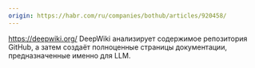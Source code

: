 ```yaml
---
origin: https://habr.com/ru/companies/bothub/articles/920458/
---
```


https://deepwiki.org/
DeepWiki анализирует содержимое репозитория GitHub, а затем создаёт полноценные страницы документации, предназначенные именно для LLM.